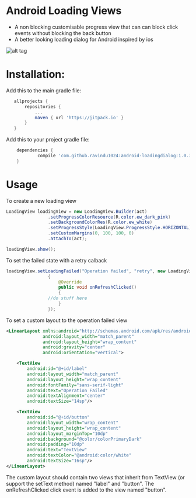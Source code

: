 # Android Loading Views
 - A non blocking customisable progress view that can can block click events without blocking the back button
 - A better looking loading dialog for Android inspired by ios
 
 ![alt tag](https://raw.githubusercontent.com/ravindu1024/android-loadingdialog/master/media/video.gif)
 
 # Installation:
 
 Add this to the main gradle file: 
 ```gradle
 	allprojects {
		repositories {
			...
			maven { url 'https://jitpack.io' }
		}
	}
```

Add this to your project gradle file:
```gradle
	dependencies {
	        compile 'com.github.ravindu1024:android-loadingdialog:1.0.3'
	}

```

# Usage
To create a new loading view
```java
LoadingView loadingView = new LoadingView.Builder(act)
                .setProgressColorResource(R.color.ew_dark_pink)
                .setBackgroundColorRes(R.color.ew_white)
                .setProgressStyle(LoadingView.ProgressStyle.HORIZONTAL)
                .setCustomMargins(0, 100, 100, 0)
                .attachTo(act);

loadingView.show();
```
To set the failed state with a retry calback
```java
loadingView.setLoadingFailed("Operation failed", "retry", new LoadingView.OnRefreshClickListener()
                {
                    @Override
                    public void onRefreshClicked()
                    {
		    	//do stuff here
                    }
                });
```
To set a custom layout to the operation failed view
```xml
<LinearLayout xmlns:android="http://schemas.android.com/apk/res/android"
              android:layout_width="match_parent"
              android:layout_height="wrap_content"
              android:gravity="center"
              android:orientation="vertical">

    <TextView
        android:id="@+id/label"
        android:layout_width="match_parent"
        android:layout_height="wrap_content"
        android:fontFamily="sans-serif-light"
        android:text="Operation Failed"
        android:textAlignment="center"
        android:textSize="14sp"/>

    <TextView
        android:id="@+id/button"
        android:layout_width="wrap_content"
        android:layout_height="wrap_content"
        android:layout_marginTop="10dp"
        android:background="@color/colorPrimaryDark"
        android:padding="10dp"
        android:text="TextView"
        android:textColor="@android:color/white"
        android:textSize="16sp"/>
</LinearLayout>
```
The custom layout should contain two views that inherit from TextView (or support the setText method) named "label" and "button". The onRefreshClicked click event is added to the view named "button".
